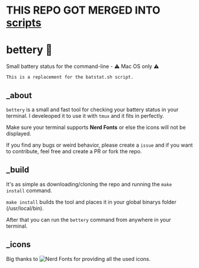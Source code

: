 # THIS REPO GOT MERGED INTO [scripts](https://github.com/mikeunge/Scripts)

# bettery 🔌

Small battery status for the command-line - ⚠️ Mac OS only ⚠️

`This is a replacement for the batstat.sh script.`

## \_about

`bettery` is a small and fast tool for checking your battery status in your terminal.
I develeoped it to use it with `tmux` and it fits in perfectly.

Make sure your terminal supports **Nerd Fonts** or else the icons will not be displayed.

If you find any bugs or weird behavior, please create a `issue` and if you want to contribute, feel free and create a PR
or fork the repo.

## \_build

It's as simple as downloading/cloning the repo and running the `make install` command.

`make install` builds the tool and places it in your global binarys folder (/usr/local/bin).

After that you can run the `bettery` command from anywhere in your terminal.

## \_icons

Big thanks to ![Nerd Fonts](https://www.nerdfonts.com/cheat-sheet) for providing all the used icons.
